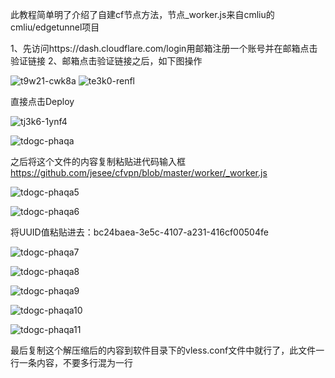 此教程简单明了介绍了自建cf节点方法，节点_worker.js来自cmliu的cmliu/edgetunnel项目

1、先访问https://dash.cloudflare.com/login用邮箱注册一个账号并在邮箱点击验证链接
2、邮箱点击验证链接之后，如下图操作


![t9w21-cwk8a](./images-create-cloudflare/1.png)
![te3k0-renfl](./images-create-cloudflare/2.png)

直接点击Deploy

![tj3k6-1ynf4](./images-create-cloudflare/3.png)

![tdogc-phaqa](./images-create-cloudflare/4.png)

之后将这个文件的内容复制粘贴进代码输入框
https://github.com/jesee/cfvpn/blob/master/worker/_worker.js

![tdogc-phaqa5](./images-create-cloudflare/5.png)

![tdogc-phaqa6](./images-create-cloudflare/6.png)

将UUID值粘贴进去：bc24baea-3e5c-4107-a231-416cf00504fe

![tdogc-phaqa7](./images-create-cloudflare/7.png)

![tdogc-phaqa8](./images-create-cloudflare/8.png)

![tdogc-phaqa9](./images-create-cloudflare/9.png)

![tdogc-phaqa10](./images-create-cloudflare/10.png)

![tdogc-phaqa11](./images-create-cloudflare/11.png)

最后复制这个解压缩后的内容到软件目录下的vless.conf文件中就行了，此文件一行一条内容，不要多行混为一行
